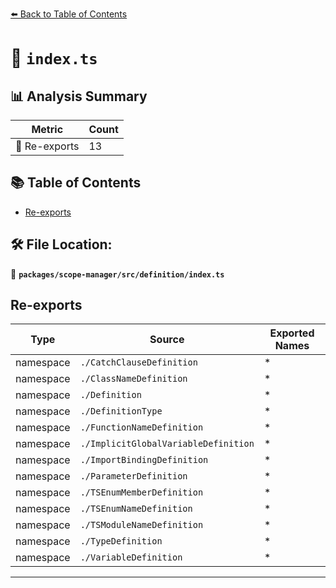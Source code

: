 [⬅️ Back to Table of Contents](../../../../index.md)

# 📄 `index.ts`

## 📊 Analysis Summary

| Metric | Count |
|--------|-------|
| 🔄 Re-exports | 13 |

## 📚 Table of Contents

- [Re-exports](#re-exports)

## 🛠️ File Location:
📂 **`packages/scope-manager/src/definition/index.ts`**

## Re-exports

| Type | Source | Exported Names |
|------|--------|----------------|
| namespace | `./CatchClauseDefinition` | * |
| namespace | `./ClassNameDefinition` | * |
| namespace | `./Definition` | * |
| namespace | `./DefinitionType` | * |
| namespace | `./FunctionNameDefinition` | * |
| namespace | `./ImplicitGlobalVariableDefinition` | * |
| namespace | `./ImportBindingDefinition` | * |
| namespace | `./ParameterDefinition` | * |
| namespace | `./TSEnumMemberDefinition` | * |
| namespace | `./TSEnumNameDefinition` | * |
| namespace | `./TSModuleNameDefinition` | * |
| namespace | `./TypeDefinition` | * |
| namespace | `./VariableDefinition` | * |


---